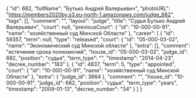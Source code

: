 {
    "id": 682,
    "fullName": "Бутько Андрей Валерьевич",
    "photoURL": "https://members2020by.s3.eu-north-1.amazonaws.com/judge_682",
    "tags": [],
    "comment": "",
    "layout": "judge",
    "title": "Судья Бутько Андрей Валерьевич",
    "court": null,
    "previousCourt": {
        "id": "10-000-00-91",
        "name": "хозяйственный суд Минской Области"
    },
    "career": [
        {
            "id": 59357,
            "term": null,
            "type": "released",
            "court": {
                "id": "05-000-03-02",
                "name": "Экономический суд Минской области"
            },
            "extra": [],
            "comment": "истечение срока полномочий",
            "house_id": "05-000-03-02",
            "judge_id": 682,
            "position": "судья",
            "term_type": "",
            "timestamp": "2014-04-23",
            "decree_number": "183"
        },
        {
            "id": 4837,
            "term": 5,
            "type": "appointed",
            "court": {
                "id": "10-000-00-91",
                "name": "хозяйственный суд Минской Области"
            },
            "extra": {
                "judge_id": 3664
            },
            "comment": "",
            "house_id": "10-000-00-91",
            "judge_id": 682,
            "position": "судья",
            "term_type": "years",
            "timestamp": "2009-01-13",
            "decree_number": "34"
        }
    ]
}